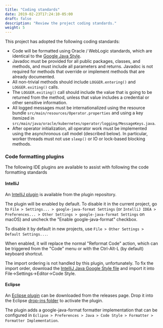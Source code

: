 ```yaml
---
title: "Coding standards"
date: 2019-02-23T17:24:10-05:00
draft: false
description: "Review the project coding standards."
weight: 5
---
```



This project has adopted the following coding standards:

* Code will be formatted using Oracle / WebLogic standards, which are identical to the [Google Java Style](https://google.github.io/styleguide/javaguide.html).
* Javadoc must be provided for all public packages, classes, and methods, and must include all parameters and returns.  Javadoc is not required for methods that override or implement methods that are already documented.
* All non-trivial methods should include `LOGGER.entering()` and `LOGGER.exiting()` calls.
* The `LOGGER.exiting()` call should include the value that is going to be returned from the method, unless that value includes a credential or other sensitive information.
* All logged messages must be internationalized using the resource bundle `src/main/resources/Operator.properties` and using a key itemized in `src/main/java/oracle/kubernetes/operator/logging/MessageKeys.java`.
* After operator initialization, all operator work must be implemented using the asynchronous call model (described below).  In particular, worker threads must not use `sleep()` or IO or lock-based blocking methods.

### Code formatting plugins

The following IDE plugins are available to assist with following the code formatting standards

#### IntelliJ

An [IntelliJ plugin](https://plugins.jetbrains.com/plugin/8527) is available from the plugin repository.

The plugin will be enabled by default. To disable it in the current project, go to `File > Settings... > google-java-format Settings` (or `IntelliJ IDEA > Preferences... > Other Settings > google-java-format Settings` on macOS) and uncheck the "Enable google-java-format" checkbox.

To disable it by default in new projects, use `File > Other Settings > Default Settings...`.

When enabled, it will replace the normal "Reformat Code" action, which can be triggered from the "Code" menu or with the Ctrl-Alt-L (by default) keyboard shortcut.

The import ordering is not handled by this plugin, unfortunately. To fix the import order, download the [IntelliJ Java Google Style file](https://github.com/google/styleguide/blob/gh-pages/intellij-java-google-style.xml) and import it into File→Settings→Editor→Code Style.

#### Eclipse

An [Eclipse plugin](https://github.com/google/google-java-format/releases/download/google-java-format-1.3/google-java-format-eclipse-plugin-1.3.0.jar) can be downloaded from the releases page. Drop it into the Eclipse [drop-ins folder](http://help.eclipse.org/neon/index.jsp?topic=%2Forg.eclipse.platform.doc.isv%2Freference%2Fmisc%2Fp2_dropins_format.html) to activate the plugin.

The plugin adds a google-java-format formatter implementation that can be configured in `Eclipse > Preferences > Java > Code Style > Formatter > Formatter Implementation`.
